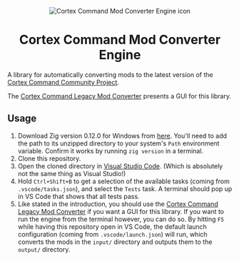 <p align="center"><img src="https://github.com/cortex-command-community/Cortex-Command-Legacy-Mod-Converter/blob/master/Media/legacy-mod-converter-icon.png" alt="Cortex Command Mod Converter Engine icon"></p>
<h1 align="center">Cortex Command Mod Converter Engine</h1>

A library for automatically converting mods to the latest version of the [Cortex Command Community Project](https://github.com/cortex-command-community/Cortex-Command-Community-Project).

The [Cortex Command Legacy Mod Converter](https://github.com/cortex-command-community/Cortex-Command-Legacy-Mod-Converter) presents a GUI for this library.

## Usage

1. Download Zig version 0.12.0 for Windows from [here](https://ziglang.org/download/0.12.0/zig-windows-x86_64-0.12.0.zip). You'll need to add the path to its unzipped directory to your system's `Path` environment variable. Confirm it works by running `zig version` in a terminal.
2. Clone this repository.
3. Open the cloned directory in [Visual Studio Code](https://code.visualstudio.com/). (Which is absolutely not the same thing as Visual Studio!)
4. Hold `Ctrl+Shift+B` to get a selection of the available tasks (coming from `.vscode/tasks.json`), and select the `Tests` task. A terminal should pop up in VS Code that shows that all tests pass.
5. Like stated in the introduction, you should use the [Cortex Command Legacy Mod Converter](https://github.com/cortex-command-community/Cortex-Command-Legacy-Mod-Converter) if you want a GUI for this library. If you want to run the engine from the terminal however, you can do so. By hitting `F5` while having this repository open in VS Code, the default launch configuration (coming from `.vscode/launch.json`) will run, which converts the mods in the `input/` directory and outputs them to the `output/` directory.
